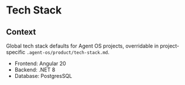 # Tech Stack

## Context

Global tech stack defaults for Agent OS projects, overridable in project-specific `.agent-os/product/tech-stack.md`.

- Frontend: Angular 20
- Backend: .NET 8
- Database: PostgresSQL

